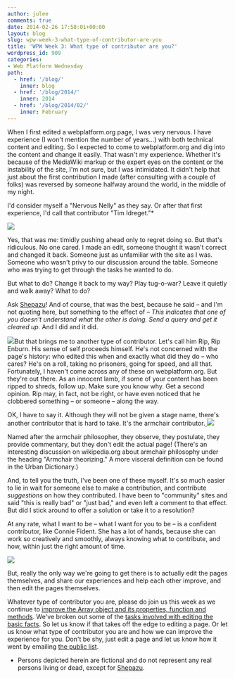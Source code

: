 ```yaml
---
author: julee
comments: true
date: 2014-02-26 17:58:01+00:00
layout: blog
slug: wpw-week-3-what-type-of-contributor-are-you
title: 'WPW Week 3: What type of contributor are you?'
wordpress_id: 909
categories:
- Web Platform Wednesday
path:
  - href: '/blog/'
    inner: blog
  - href: '/blog/2014/'
    inner: 2014
  - href: '/blog/2014/02/'
    inner: February
---
```


When I first edited a webplatform.org page, I was very nervous. I have experience (I won't mention the number of years…) with both technical content and editing. So I expected to come to webplatform.org and dig into the content and change it easily. That wasn't my experience. Whether it's because of the MediaWiki markup or the expert eyes on the content or the instability of the site, I'm not sure, but I was intimidated. It didn't help that just about the first contribution I made (after consulting with a couple of folks) was reversed by someone halfway around the world, in the middle of my night.

I'd consider myself a "Nervous Nelly" as they say. Or after that first experience, I'd call that contributor "Tim Idreget."*

[![ ](//static.webplatform.org/blog/2014/02/tim-idregret_sm.jpg)](http://static.webplatform.org/blog/2014/02/tim-idregret_sm.jpg)

Yes, that was me: timidly pushing ahead only to regret doing so. But that's ridiculous. No one cared. I made an edit, someone thought it wasn't correct and changed it back. Someone just as unfamiliar with the site as I was. Someone who wasn't privy to our discussion around the table. Someone who was trying to get through the tasks he wanted to do.

But what to do? Change it back to my way? Play tug-o-war? Leave it quietly and walk away? What to do?

Ask [Shepazu](http://docs.webplatform.org/wiki/User:Shepazu)! And of course, that was the best, because he said – and I'm not quoting here, but something to the effect of – _This indicates that one of you doesn't understand what the other is doing. Send a query and get it cleared up._ And I did and it did.

![ ](//static.webplatform.org/blog/2014/02/rip-enburn_sm.jpg)But that brings me to another type of contributor. Let's call him Rip, Rip Enburn. His sense of self proceeds himself. He's not concerned with the page's history: who edited this when and exactly what did they do – who cares? He's on a roll, taking no prisoners, going for speed, and all that. Fortunately, I haven't come across any of these on webplatform.org. But they're out there. As an innocent lamb, if some of your content has been ripped to shreds, follow up. Make sure you know why. Get a second opinion. Rip may, in fact, not be right, or have even noticed that he clobbered something – or someone – along the way.

OK, I have to say it. Although they will not be given a stage name, there's another contributor that is hard to take. It's the armchair contributor.[
![ ](//static.webplatform.org/blog/2014/02/armchair-contributor_sm.jpg)](http://static.webplatform.org/blog/2014/02/armchair-contributor_sm.jpg)

Named after the armchair philosopher, they observe, they postulate, they provide commentary, but they don't edit the actual page! (There's an interesting discussion on wikipedia.org about armchair philosophy under the heading "Armchair theorizing." A more visceral definition can be found in the Urban Dictionary.)

And, to tell you the truth, I've been one of these myself. It's so much easier to lie in wait for someone else to make a contribution, and contribute _suggestions_ on how they contributed. I have been to "community" sites and said "this is really bad" or "just bad," and even left a comment to that effect. But did I stick around to offer a solution or take it to a resolution?

At any rate, what I want to be – what I want for you to be – is a confident contributor, like Connie Fident. She has a lot of hands, because she can work so creatively and smoothly, always knowing what to contribute, and how, within just the right amount of time.


![ ](//static.webplatform.org/blog/2014/02/connie-fident_sm.jpg)




But, really the only way we're going to get there is to actually edit the pages themselves, and share our experiences and help each other improve, and then edit the pages themselves.




Whatever type of contributor you are, please do join us this week as we continue to [improve the Array object and its properties, function and methods](http://docs.webplatform.org/wiki/Meta:web_platform_wednesday). We've broken out some of the [tasks involved with editing the basic facts](http://docs.webplatform.org/wiki/Meta:web_platform_wednesday/js_basic_facts_tasks). So let us know if that takes off the edge to editing a page. Or let us know what type of contributor you are and how we can improve the experience for you. Don't be shy, just edit a page and let us know how it went by emailing [the public list](http://lists.w3.org/Archives/Public/public-webplatform/).




* Persons depicted herein are fictional and do not represent any real persons living or dead, except for [Shepazu](http://docs.webplatform.org/wiki/User:Shepazu).
